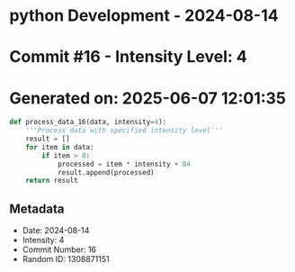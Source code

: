 ﻿# python Development - 2024-08-14
# Commit #16 - Intensity Level: 4
# Generated on: 2025-06-07 12:01:35
```python
def process_data_16(data, intensity=4):
    '''Process data with specified intensity level'''
    result = []
    for item in data:
        if item > 0:
            processed = item * intensity + 84
            result.append(processed)
    return result
```
## Metadata
- Date: 2024-08-14
- Intensity: 4
- Commit Number: 16
- Random ID: 1308871151
